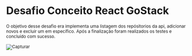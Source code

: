 <h1>Desafio Conceito React GoStack </h1>

<small> O objetivo desse desafio era implementa uma listagem dos repósitorios da api, adicionar novos e
excluir um em específico. Após a finalização foram realizados os testes e concluído com sucesso.


![Capturar](https://user-images.githubusercontent.com/63013634/78900284-01d49180-7a4d-11ea-8343-3a3591da08bf.PNG)
